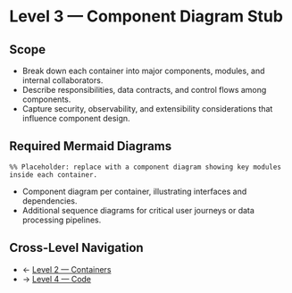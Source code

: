 # Level 3 — Component Diagram Stub

## Scope
- Break down each container into major components, modules, and internal collaborators.
- Describe responsibilities, data contracts, and control flows among components.
- Capture security, observability, and extensibility considerations that influence component design.

## Required Mermaid Diagrams
```mermaid
%% Placeholder: replace with a component diagram showing key modules inside each container.
```
- Component diagram per container, illustrating interfaces and dependencies.
- Additional sequence diagrams for critical user journeys or data processing pipelines.

## Cross-Level Navigation
- ← [Level 2 — Containers](../level-2-containers/README.md)
- → [Level 4 — Code](../level-4-code/README.md)
